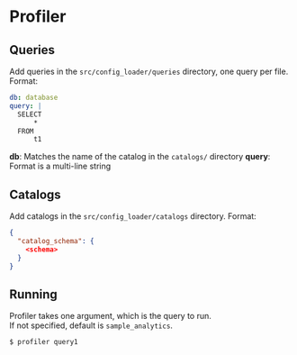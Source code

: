 # Profiler  
## Queries
Add queries in the `src/config_loader/queries` directory, one query per file.   
Format:
```yaml
db: database
query: |
  SELECT
      *
  FROM
      t1
```
**db**: Matches the name of the catalog in the `catalogs/` directory
**query**: Format is a multi-line string

## Catalogs
Add catalogs in the `src/config_loader/catalogs` directory.
Format:
```json
{
  "catalog_schema": {
    <schema>
  }
}
```

## Running
Profiler takes one argument, which is the query to run.  
If not specified, default is `sample_analytics`.

```bash
$ profiler query1
```